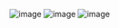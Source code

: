 ![image](https://github.com/zakaria0101echifaouy/Linux-Shell-HackerRank/assets/108145379/31f56abc-0f5d-4995-bdcc-a9ccb7c0fb1f)
![image](https://github.com/zakaria0101echifaouy/Linux-Shell-HackerRank/assets/108145379/a162293d-de12-43de-aaeb-d2c8b89ce156)
![image](https://github.com/zakaria0101echifaouy/Linux-Shell-HackerRank/assets/108145379/39a2c309-19f7-4cb8-b9e6-5380211e04e3)
